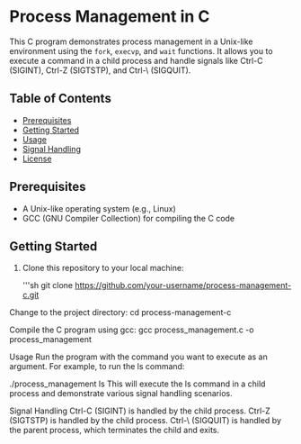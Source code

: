 # Process Management in C

This C program demonstrates process management in a Unix-like environment using the `fork`, `execvp`, and `wait` functions. It allows you to execute a command in a child process and handle signals like Ctrl-C (SIGINT), Ctrl-Z (SIGTSTP), and Ctrl-\ (SIGQUIT).

## Table of Contents
- [Prerequisites](#prerequisites)
- [Getting Started](#getting-started)
- [Usage](#usage)
- [Signal Handling](#signal-handling)
- [License](#license)

## Prerequisites
- A Unix-like operating system (e.g., Linux)
- GCC (GNU Compiler Collection) for compiling the C code

## Getting Started
1. Clone this repository to your local machine:

   '''sh
   git clone https://github.com/your-username/process-management-c.git
   
Change to the project directory:
cd process-management-c

Compile the C program using gcc:
gcc process_management.c -o process_management

Usage
Run the program with the command you want to execute as an argument. For example, to run the ls command:

./process_management ls
This will execute the ls command in a child process and demonstrate various signal handling scenarios.

Signal Handling
Ctrl-C (SIGINT) is handled by the child process.
Ctrl-Z (SIGTSTP) is handled by the child process.
Ctrl-\ (SIGQUIT) is handled by the parent process, which terminates the child and exits.
